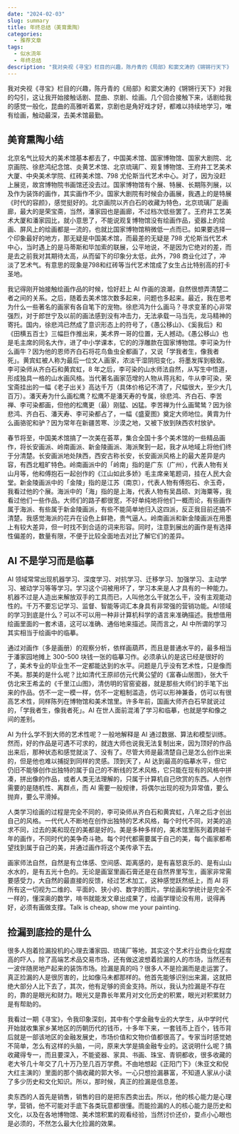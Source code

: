 ```yaml
---
date: "2024-02-03"
slug: summary
title: 年终总结（美育熏陶）
categories:
  - 推荐文章
tags:
  - 似水流年
  - 年终总结
description: "我对央视《寻宝》栏目的兴趣，陈丹青的《局部》和窦文涛的《锵锵行天下》对我的勾引，这让我开始接触话剧、昆曲、京剧、绘画。几个回合接触下来，话剧给我的感觉一般化，昆曲的高雅听着累，京剧也是角好戏才好，都难以持续地学习，唯有绘画，触动最深，去美术馆最勤。"
---
```


我对央视《寻宝》栏目的兴趣，陈丹青的《局部》和窦文涛的《锵锵行天下》对我的勾引，这让我开始接触话剧、昆曲、京剧、绘画。几个回合接触下来，话剧给我的感觉一般化，昆曲的高雅听着累，京剧也是角好戏才好，都难以持续地学习，唯有绘画，触动最深，去美术馆最勤。

## 美育熏陶小结

北京名气比较大的美术馆基本都去了，中国美术馆、国家博物馆、国家大剧院、北京画院、徐悲鸿纪念馆、炎黄艺术馆、北京琉璃厂、观复博物馆、王府井工艺美术大厦、中央美术学院、红砖美术馆、798 尤伦斯当代艺术中心。对了，因为没赶上展览，故宫博物院书画馆还没去过。国家博物馆有个展、特展、长期陈列展，以及作为装饰的画作，其实画作不少。国家大剧院有时候会办画展，我遇上的是特展《时代的容颜》，感觉挺好的。北京画院以齐白石的收藏为特色，北京琉璃厂是画廊，最大的是荣宝斋，当然，潘家园也是画廊，不过档次低些罢了。王府井工艺美术大厦和潘家园比，就小意思了，不能说观复博物馆没有绘画作品，瓷器上的绘画、屏风上的绘画都是一流的，也就比国家博物馆稍微低一点而已。如果要选择一个印象最好的地方，那无疑是中国美术馆，而最差的无疑是 798 尤伦斯当代艺术中心，当时遇上的是马蒂斯和毕加索的联展，公平地说，不是因为它绝对的差，而是去之前我对其期待太高，从而留下的印象分太低，此外，798 商业化过了，冲淡了艺术气。有意思的现象是798和红砖等当代艺术馆成了女生占比特别高的打卡圣地。

我记得刚开始接触绘画作品的时候，恰好赶上 AI 作画的浪潮，自然很想弄清楚二者之间的关系。之后，随着去美术馆次数多起来，问题也多起来。最近，我在思考为什么一些著名的画家有各自笔下的宠物。徐悲鸿为什么画马？寻求变革的心非常强烈，对于郎世宁及以前的画法感到没有冲击力，无法承载一马当先，龙马精神的寄托。国内，徐悲鸿已然成了意识形态上的符号了，《愚公移山》、《奚我后》和《田横五百士》三幅巨作推出来，美术界一哥的位置，无人撼动。《愚公移山》也是毛主席的同名大作，进了中小学课本，它的的浮雕款在国家博物馆。李可染为什么画牛？因为他的恩师齐白石将花鸟鱼虫全都画了，又说「学我者生，像我者死」。黄宾虹被人称为最后一位文人画家，浓淡干湿阴阳变化，将墨发挥到极致。李可染师从齐白石和黄宾虹，8 年之后，李可染的山水师法自然，从写生中悟道，形成独具一格的山水画风格。当代著名画家范增的人物从蒋兆和，牛从李可染，荣宝斋挂出的一幅《老子出关》高达千万（具体价格记不清了，尺幅很大，至少大几百万）。潘天寿为什么画松鹰？松鹰不是潘天寿的专属，徐悲鸿、齐白石、李苦禅、李可染都画，但他的松鹰更（最）刚猛、凶猛。李苦禅为什么画鹭鸶？因为徐悲鸿、齐白石、潘天寿、李可染都占了，一幅《盛夏图》奠定大师地位。黄胄为什么画骆驼和驴？因为常年在新疆苦寒、沙漠之地，又被下放到陕西农村放驴。

春节将至，中国美术馆搞了一次美在荟萃，集合全国十多个美术馆的一些精品画作，将长安画派、岭南画派、新金陵画派、海派聚到一起，我才从地域上将他们终于分清楚。长安画派地处陕西，西安古称长安，长安画派风格上的最大差异是内容，有西北粗旷特色。岭南画派中的「岭南」指的是广东（广州），代表人物有关山月等，他和傅抱石一起创作的《江山如此多娇》毛主席亲笔题词，挂在人民大会堂。新金陵画派中的「金陵」指的是江苏（南京），代表人物有傅抱石、佘玉奇，我看过他的个展。海派中的「海」指的是上海，代表人物有吴昌硕、刘海粟等，我看过他们一些作品。大师们的路子都很宽，不好单纯地将他们一概而论，有些画作属于海派、有些属于新金陵画派，有些不能简单地归入这四派，反正我目前还搞不清楚。我感觉海派的花卉在设色上鲜艳，贵气逼人。岭南画派和新金陵画派在用墨上有较大差异，但一时找不到合适的词来形容。同时，注意到展出的画作是有选择性偏差的，数量有限，不便于比较全面地去对比了解它们的差异。

## AI 不是学习而是临摹

AI 领域常常出现机器学习、深度学习、对抗学习、迁移学习、加强学习、主动学习、被动学习等等学习。学习这个词被用坏了，学习本来是人才具有的一种能力。机器不过是人造出来解放双手的工具而已，人叫他怎么干就怎么干，没有主观能动性的。千万不要忘记学习、监督、智能等词汇本身具有非常强的营销功能。AI领域的学习到底是什么？可以不可以用一种非计算机科学的语言来准确描述。我想借用绘画里面的一套术语，这可以准确、通俗地来描述。简而言之，AI 中所谓的学习其实相当于绘画中的临摹。

通过对画作（多是画册）的观察分析，依样画葫芦，而且是普通水平的，最多相当于潘家园地摊上 300-500 块钱一张的临摹习作。必须承认的是这已经是很好的了，美术专业的毕业生不一定都能达到的水平。问题是几乎没有艺术性，只是像而不美。那美的是什么呢？比如清代王原祁仿元代黄公望的《富春山居图》，张大千仿北宋王希孟的《千里江山图》，清仿明的官窑瓷器，就是那些大师们的手笔下出来的作品。仿不一定一模一样，仿不一定粗制滥造，仿可以形神兼备，仿可以有很高艺术性，同样陈列在博物馆和美术馆里。许多年前，国画大师齐白石早就说过的，「学我者生，像我者死」。AI 在世人面前混淆了学习和临摹，也就是学和像之间的差别。

AI 为什么学不到大师的艺术性呢？一般地解释是 AI 通过数据、算法和模型训练。然而，好的作品是可遇不可求的，就连大师也说我无法复制出来，因为顶好的作品出来后，那种状态和感觉就淡了、没有了。尽管大师是最清楚自己是怎么创作出来的，但是他也难以捕捉到同样的灵感。顶到天了，AI 达到最高的临摹水平，但它仍旧不能够创作出独特的属于自己的不断线的艺术风格，它只能在现有的风格中拼凑，拼出像的作品，或者人类无法理解的，只属于计算机自己欣赏的东西。人创作需要的是随机性、离群点，而 AI 需要一般规律，将偶尔出现的视为异常值，要么抛弃，要么平滑掉。

人类学习绘画的过程是完全不同的，李可染师从齐白石和黄宾虹，八年之后才创出自己的风格。一代代人不断地在创作出独特的艺术风格，每个时代不同，对美的追求不同，过去的美和现在的美都是好的。美是多种多样的，美术馆里陈列着跨越千年的画作，不同时代的美争奇斗艳。每个时代都需要属于自己的美，每个画家都希望找到属于自己的美，并通过画作将这个美传承下去。

画家师法自然，自然是有立体感、空间感、距离感的，是有喜怒哀乐的、是有山山水水的，是有五光十色的。无论是画室里画石膏还是在自然界里写生，画家非常需要感受力，大自然的最直接的反馈，经过艺术加工，这种感觉跃然纸上，而 AI 将所有这一切视为二维的、平面的、狭小的、数字的图片。学绘画和学统计是完全不一样的，懂深奥的数学，啃书就能发文章出成果了，绘画学理论没有用，说得再好，必须有画做支撑。Talk is cheap, show me your painting.

## 捡漏到底捡的是什么

很多人抱着捡漏投机的心理去潘家园、琉璃厂等地，其实这个艺术行业商业化程度高的吓人，除了高端艺术品交易市场，还有做这波想着捡漏的人的市场，当然还有一波伴随房地产起来的装饰市场。捡漏是真的吗？很多人不是捡漏而是走运罢了。真正捡漏的人是很厉害的，比如像马未都那样的。他首先能够识别出来漏，这就把绝大部分人比下去了，其次，他有足够的资金支持。所以，我认为捡漏是不存在的，靠的是眼光和财力。眼光又是靠长年累月对文化历史的积累，眼光对积累财力是有帮助的。

我看过一期《寻宝》，令我印象深刻，其中有个学金融专业的大学生，从中学时代开始就收集家乡某地区的历朝历代的钱币，十多年下来，一套钱币上百个，钱币背后就是一部该地区的金融发展史，市场价值和文物价值都很高了。专家当时感觉她不简单，怎么有这样的头脑，一问，原来大学是搞金融专业的。这说明什么呢？搞收藏得专一，而且要深入，不能瓷器、家具、书画、珠宝、青铜都收，很多收藏的老大爷几十年交了几十万乃至几百万学费。不由地想起《正阳门下》（朱亚文和倪大红主演的）里面的那个搞收藏的郭大爷。一心只想捡漏暴富，不知道人家从小读了多少历史和文化知识。所以，那时候，真正的捡漏是信息差。

卖东西的人首先是销售，销售的目的是把东西卖出去。所以，他的核心能力是心理学，营销，他不可能对手底下各类玩意都很懂。而能捡漏的人的核心能力是历史和文化，以及在各地博物馆、美术馆积累的观看经验，当然讨价还价，耍点小心眼也是必须的，不然怎么最大化捡漏的效果。
